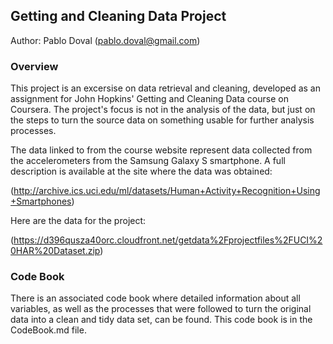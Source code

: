 ## Getting and Cleaning Data Project

Author: Pablo Doval (pablo.doval@gmail.com)


### Overview
This project is an excersise on data retrieval and cleaning, developed as an assignment for John Hopkins' Getting and Cleaning Data course on Coursera. The project's focus is not in the analysis of the data, but just on the steps to turn the source data on something usable for further analysis processes.

The data linked to from the course website represent data collected from the accelerometers from the Samsung Galaxy S smartphone. A full description is available at the site where the data was obtained:

(http://archive.ics.uci.edu/ml/datasets/Human+Activity+Recognition+Using+Smartphones)

Here are the data for the project:

(https://d396qusza40orc.cloudfront.net/getdata%2Fprojectfiles%2FUCI%20HAR%20Dataset.zip)

### Code Book
There is an associated code book where detailed information about all variables, as well as the processes that were followed to turn the original data into a clean and tidy data set, can be found. This code book is in the CodeBook.md file.

